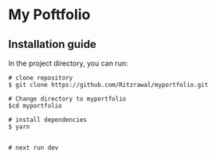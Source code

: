 # My Poftfolio

## Installation guide

In the project directory, you can run:
```
# clone repository
$ git clone https://github.com/Ritzrawal/myportfolio.git

# Change directory to myportfolio
$cd myportfolio

# install dependencies
$ yarn 


# next run dev

```

